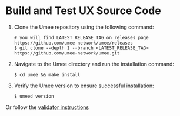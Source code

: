 # Build and Test UX Source Code
 
1. Clone the Umee repository using the following command:
    ```
    # you will find LATEST_RELEASE_TAG on releases page https://github.com/umee-network/umee/releases
    $ git clone --depth 1 --branch <LATEST_RELEASE_TAG> https://github.com/umee-network/umee.git
    ```
2. Navigate to the Umee directory and run the installation command:
    ```
    $ cd umee && make install
    ```
3. Verify the Umee version to ensure successful installation:
    ```
    $ umeed version
    ```

Or follow the [validator instructions](../validators/installing-UX-node.md)
